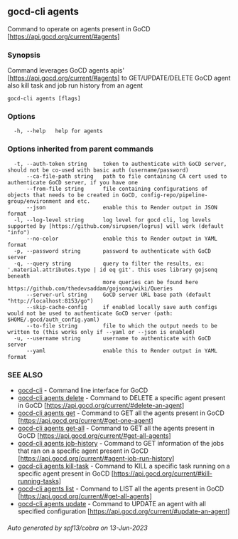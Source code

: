 ## gocd-cli agents

Command to operate on agents present in GoCD [https://api.gocd.org/current/#agents]

### Synopsis

Command leverages GoCD agents apis' [https://api.gocd.org/current/#agents] to 
GET/UPDATE/DELETE GoCD agent also kill task and job run history from an agent

```
gocd-cli agents [flags]
```

### Options

```
  -h, --help   help for agents
```

### Options inherited from parent commands

```
  -t, --auth-token string     token to authenticate with GoCD server, should not be co-used with basic auth (username/password)
      --ca-file-path string   path to file containing CA cert used to authenticate GoCD server, if you have one
      --from-file string      file containing configurations of objects that needs to be created in GoCD, config-repo/pipeline-group/environment and etc.
      --json                  enable this to Render output in JSON format
  -l, --log-level string      log level for gocd cli, log levels supported by [https://github.com/sirupsen/logrus] will work (default "info")
      --no-color              enable this to Render output in YAML format
  -p, --password string       password to authenticate with GoCD server
  -q, --query string          query to filter the results, ex: '.material.attributes.type | id eq git'. this uses library gojsonq beneath
                              more queries can be found here https://github.com/thedevsaddam/gojsonq/wiki/Queries
      --server-url string     GoCD server URL base path (default "http://localhost:8153/go")
      --skip-cache-config     if enabled locally save auth configs would not be used to authenticate GoCD server (path: $HOME/.gocd/auth_config.yaml)
      --to-file string        file to which the output needs to be written to (this works only if --yaml or --json is enabled)
  -u, --username string       username to authenticate with GoCD server
      --yaml                  enable this to Render output in YAML format
```

### SEE ALSO

* [gocd-cli](gocd-cli.md)	 - Command line interface for GoCD
* [gocd-cli agents delete](gocd-cli_agents_delete.md)	 - Command to DELETE a specific agent present in GoCD [https://api.gocd.org/current/#delete-an-agent]
* [gocd-cli agents get](gocd-cli_agents_get.md)	 - Command to GET all the agents present in GoCD [https://api.gocd.org/current/#get-one-agent]
* [gocd-cli agents get-all](gocd-cli_agents_get-all.md)	 - Command to GET all the agents present in GoCD [https://api.gocd.org/current/#get-all-agents]
* [gocd-cli agents job-history](gocd-cli_agents_job-history.md)	 - Command to GET information of the jobs that ran on a specific agent present in GoCD [https://api.gocd.org/current/#agent-job-run-history]
* [gocd-cli agents kill-task](gocd-cli_agents_kill-task.md)	 - Command to KILL a specific task running on a specific agent present in GoCD [https://api.gocd.org/current/#kill-running-tasks]
* [gocd-cli agents list](gocd-cli_agents_list.md)	 - Command to LIST all the agents present in GoCD [https://api.gocd.org/current/#get-all-agents]
* [gocd-cli agents update](gocd-cli_agents_update.md)	 - Command to UPDATE an agent with all specified configuration [https://api.gocd.org/current/#update-an-agent]

###### Auto generated by spf13/cobra on 13-Jun-2023
